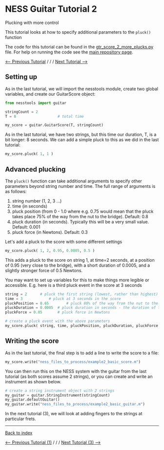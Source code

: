 # NESS Guitar Tutorial 2
Plucking with more control

This tutorial looks at how to specify additional parameters to the `pluck()` function

The code for this tutorial can be found in the [gtr_score_2_more_plucks.py](https://github.com/tommmmudd/ness-tools/blob/master/gtr_score_2_more_plucks.py) file. For help on running the code see the [main repository page](https://tommmmudd.github.io/ness-tools/).

[<-- Previous Tutorial](https://tommmmudd.github.io/ness-tools/tutorials/tutorial1)  / / /  [Next Tutorial -->](https://tommmmudd.github.io/ness-tools/tutorials/tutorial3)

## Setting up
As in the last tutorial, we will import the nesstools module, create two global variables, and create our GuitarScore object:

```python
from nesstools import guitar

stringCount = 2
T = 8					# total time

my_score = guitar.GuitarScore(T, stringCount)  
```
As in the last tutorial, we have two strings, but this time our duration, T, is a bit longer: 8 seconds. We can add a simple pluck to this as we did in the last tutorial:

```python
my_score.pluck( 1, 1 )
```

## Advanced plucking
The `pluck()` function can take additional arguments to specify other parameters beyond string number and time. The full range of arguments is as follows:

1. string number (1, 2, 3 ...)
2. time (in seconds)
3. pluck position (from 0 - 1.0 where e.g. 0.75 would mean that the pluck takes place 75% of the way from the nut to the bridge). Default: 0.8
4. pluck duration (in seconds). Typically this will be a very small value. Default: 0.001
5. pluck force (in Newtons). Default: 0.3

Let's add a pluck to the score with some different settings
```python
my_score.pluck( 1, 2, 0.95, 0.0005, 0.5 )
```

This adds a pluck to the score on string 1, at time=2 seconds, at a position of 0.95 (very close to the bridge), with a short duration of 0.0005, and a slightly stronger force of 0.5 Newtons.

You may want to set up variables for this to make things more legible or accessible. E.g. here is a third pluck event in the score at 3 seconds

```python
string = 2		# pluck the first string (lowest, rather than highest)
time = 3			# pluck at 3 seconds in the score
pluckPosition = 0.65		# pluck 80% of the way from the nut to the bridge
pluckDuration = 0.0005	# pluck duration in seconds - the duration of the force on the string
pluckForce = 0.05		# pluck force in Newtons

# create a pluck event with the above parameters
my_score.pluck( string, time, pluckPosition, pluckDuration, pluckForce )
```

## Writing the score
As in the last tutorial, the final step is to add a line to write the score to a file:

```python
my_score.write("ness_files_to_process/example2_basic_score.m")
```

You can then run this on the NESS system with the guitar from the last tutorial (as both scores assume 2 strings), or you can create and write an instrument as shown below.

```python
# create a string instrument object with 2 strings
my_guitar = guitar.StringInstrument(stringCount)
my_guitar.defaultGuitar()
my_guitar.write("ness_files_to_process/example2_basic_guitar.m")
```

In the next tutorial (3), we will look at adding fingers to the strings at particular frets.

____

[Back to index](https://tommmmudd.github.io/ness-tools/) 

[<-- Previous Tutorial (1)](https://tommmmudd.github.io/ness-tools/tutorials/tutorial1)  / / /  [Next Tutorial (3) -->](https://tommmmudd.github.io/ness-tools/tutorials/tutorial3)
